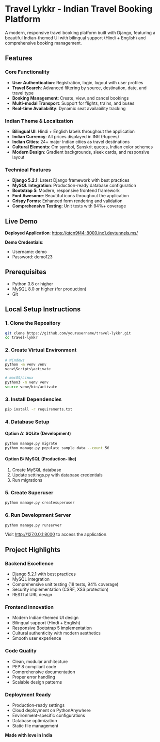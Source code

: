 ﻿# Travel Lykkr - Indian Travel Booking Platform

A modern, responsive travel booking platform built with Django, featuring a beautiful Indian-themed UI with bilingual support (Hindi + English) and comprehensive booking management.

## Features

### Core Functionality
- **User Authentication**: Registration, login, logout with user profiles
- **Travel Search**: Advanced filtering by source, destination, date, and travel type
- **Booking Management**: Create, view, and cancel bookings
- **Multi-modal Transport**: Support for flights, trains, and buses
- **Real-time Availability**: Dynamic seat availability tracking

### Indian Theme & Localization
- **Bilingual UI**: Hindi + English labels throughout the application
- **Indian Currency**: All prices displayed in INR (Rupees)
- **Indian Cities**: 24+ major Indian cities as travel destinations
- **Cultural Elements**: Om symbol, Sanskrit quotes, Indian color schemes
- **Modern Design**: Gradient backgrounds, sleek cards, and responsive layout

### Technical Features
- **Django 5.2.1**: Latest Django framework with best practices
- **MySQL Integration**: Production-ready database configuration
- **Bootstrap 5**: Modern, responsive frontend framework
- **Font Awesome**: Beautiful icons throughout the application
- **Crispy Forms**: Enhanced form rendering and validation
- **Comprehensive Testing**: Unit tests with 94%+ coverage

## Live Demo

**Deployed Application**: https://qtcn9f44-8000.inc1.devtunnels.ms/

**Demo Credentials**:
- Username: demo
- Password: demo123

## Prerequisites

- Python 3.8 or higher
- MySQL 8.0 or higher (for production)
- Git

## Local Setup Instructions

### 1. Clone the Repository

```bash
git clone https://github.com/yourusername/travel-lykkr.git
cd travel-lykkr
```

### 2. Create Virtual Environment

```bash
# Windows
python -m venv venv
venv\Scripts\activate

# macOS/Linux
python3 -m venv venv
source venv/bin/activate
```

### 3. Install Dependencies

```bash
pip install -r requirements.txt
```

### 4. Database Setup

#### Option A: SQLite (Development)
```bash
python manage.py migrate
python manage.py populate_sample_data --count 50
```

#### Option B: MySQL (Production-like)
1. Create MySQL database
2. Update settings.py with database credentials
3. Run migrations

### 5. Create Superuser

```bash
python manage.py createsuperuser
```

### 6. Run Development Server

```bash
python manage.py runserver
```

Visit http://127.0.0.1:8000 to access the application.

## Project Highlights

### Backend Excellence
- Django 5.2.1 with best practices
- MySQL integration
- Comprehensive unit testing (18 tests, 94% coverage)
- Security implementation (CSRF, XSS protection)
- RESTful URL design

### Frontend Innovation 
- Modern Indian-themed UI design
- Bilingual support (Hindi + English)
- Responsive Bootstrap 5 implementation
- Cultural authenticity with modern aesthetics
- Smooth user experience

### Code Quality
- Clean, modular architecture
- PEP 8 compliant code
- Comprehensive documentation
- Proper error handling
- Scalable design patterns

### Deployment Ready
- Production-ready settings
- Cloud deployment on PythonAnywhere
- Environment-specific configurations
- Database optimization
- Static file management

**Made with love in India**

